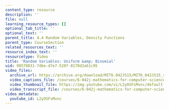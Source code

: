 ```yaml
---
content_type: resource
description: ''
file: null
learning_resource_types: []
optional_tab_title: ''
optional_text: ''
parent_title: 4.4 Random Variables, Density Functions
parent_type: CourseSection
related_resources_text: ''
resource_index_text: ''
resourcetype: Video
title: 'Random Variables: Uniform &amp; Binomial'
uid: 98578831-7dbe-d7e7-520f-8170d2a61c95
video_files:
  archive_url: https://archive.org/download/MIT6.042JS15/MIT6_042JS15_ranvarbinom_video_ipod.mp4
  video_captions_file: /courses/6-042j-mathematics-for-computer-science-spring-2015/e2b07963654a5b11a659a39b647b5606_L2yOSFsMvnc.vtt
  video_thumbnail_file: https://img.youtube.com/vi/L2yOSFsMvnc/default.jpg
  video_transcript_file: /courses/6-042j-mathematics-for-computer-science-spring-2015/c2c66a381ae520fc77fa7f44a462a059_L2yOSFsMvnc.pdf
video_metadata:
  youtube_id: L2yOSFsMvnc
---
```

